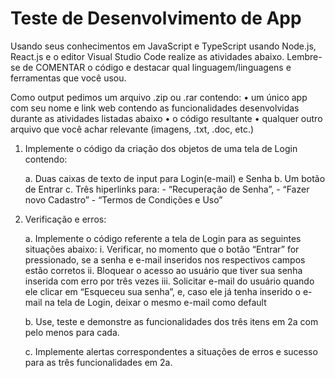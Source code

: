 # Teste de Desenvolvimento de App

Usando seus conhecimentos em JavaScript e TypeScript usando Node.js, React.js e o editor  Visual Studio Code realize as atividades abaixo. Lembre-se de COMENTAR o código e destacar qual linguagem/linguagens e ferramentas que você usou.

Como output pedimos um arquivo .zip ou .rar contendo:
• um único app com seu nome e link web contendo as funcionalidades desenvolvidas durante as atividades listadas abaixo
• o código resultante
• qualquer outro arquivo que você achar relevante (imagens, .txt, .doc, etc.)

1) Implemente o código da criação dos objetos de uma tela de Login contendo:

    a. Duas caixas de texto de input para Login(e-mail) e Senha
    b. Um botão de Entrar
    c. Três hiperlinks para:
        - “Recuperação de Senha”,
        - “Fazer novo Cadastro”
        - “Termos de Condições e Uso”

2) Verificação e erros:

    a. Implemente o código referente a tela de Login para as seguintes situações abaixo:
        i. Verificar, no momento que o botão “Entrar” for pressionado, se a senha e e-mail inseridos nos respectivos campos estão corretos
        ii. Bloquear o acesso ao usuário que tiver sua senha inserida com erro por três vezes
        iii. Solicitar e-mail do usuário quando ele clicar em “Esqueceu sua senha”, e, caso ele já tenha inserido o e-mail na tela de Login, deixar o mesmo e-mail como default

    b. Use, teste e demonstre as funcionalidades dos três itens em 2a com pelo menos para cada.

    c. Implemente alertas correspondentes a situações de erros e sucesso para as três funcionalidades em 2a.
